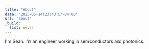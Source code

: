 ```yaml
---
title: "About"
date: '2025-05-14T23:43:57-04:00'
url: 'about'
_build:
  list: never
---
```

I'm Sean. I'm an engineer working in semiconductors and photonics.
